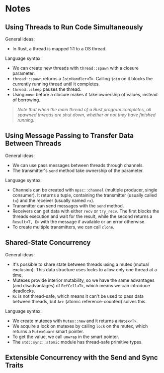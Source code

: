 # Notes

## Using Threads to Run Code Simultaneously

General ideas:
- In Rust, a thread is mapped 1:1 to a OS thread.

Language syntax:
- We can create new threads with `thread::spawn` with a closure parameter.
- `thread::spawn` returns a `JoinHandler<T>`. Calling `join` on it blocks
  the currently running thread until it completes.
- `thread::sleep` pauses the thread.
- Using `move` before a closure makes it take ownership of values, instead of
  borrowing.

> _Note that when the main thread of a Rust program completes, all spawned
> threads are shut down, whether or not they have finished running._

## Using Message Passing to Transfer Data Between Threads

General ideas:
- We can use pass messages between threads through channels.
- The transmitter's `send` method take ownership of the parameter.

Language syntax:
- Channels can be created with `mpsc::channel` (multiple producer, single
  consumer). It returns a tuple, containing the transmitter (usually called
  `tx`) and the receiver (usually named `rx`).
- Transmitter can send messages with the `send` method.
- Receivers can get data with either `recv` or `try_recv`. The first blocks
  the threads execution and wait for the result, while the second returns a
  `Result<T, E>` with the message if available or an error otherwise.
- To create multiple transmitters, we can call `clone`.

## Shared-State Concurrency

General ideas:
- It's possible to share state between threads using a mutex (mutual
  exclusion). This data structure uses locks to allow only one thread at a
  time.
- Mutexes provide interior mutability, so we have the same advantages (and
  disadvantages) of `RefCell<T>`, which means we can introduce deadlocks.
- `Rc` is not thread-safe, which means it can't be used to pass data between
  threads, but `Arc` (atomic reference-counted) solves this.

Language syntax:
- We create mutexes with `Mutex::new` and it returns a `Mutex<T>`.
- We acquire a lock on mutexes by calling `lock` on the mutex, which returns a
  `MutexGuard` smart pointer.
- To get the value, we call `unwrap` in the smart pointer.
- The `std::sync::atomic` module has thread-safe primitive types.

## Extensible Concurrency with the Send and Sync Traits